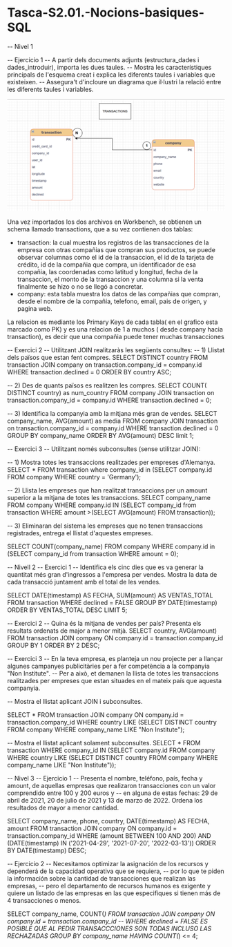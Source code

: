 # Tasca-S2.01.-Nocions-basiques-SQL


-- Nivel 1

-- Ejercicio 1
-- A partir dels documents adjunts (estructura_dades i dades_introduir), importa les dues taules.
-- Mostra les característiques principals de l'esquema creat i explica les diferents taules i variables que existeixen.
-- Assegura't d'incloure un diagrama que il·lustri la relació entre les diferents taules i variables.

![](https://github.com/jettkike/Tasca-S2.01.-Nocions-basiques-SQL/blob/main/Captura%20de%20pantalla%202025-05-05%20180226.png)

Una vez importados los dos archivos en Workbench, se obtienen un schema llamado transactions, que a su vez contienen dos tablas:
- transaction: la cual muestra los registros de las transacciones de la empresa con otras compañias que compran sus productos, se puede observar columnas como el id de la transaccion, el id de la tarjeta de crédito, id de la compañia que compra, un identificador de esa compañia, las coordenadas como latitud y longitud, fecha de la transaccion, el monto de la transaccion y una columna si la venta finalmente se hizo o no se llegó a concretar.
- company: esta tabla muestra los datos de las compañias que compran, desde el nombre de la compañia, telefono, email, pais de origen, y pagina web.

La relacion es mediante los Primary Keys de cada tabla( en el grafico esta marcado como PK) y es una relacion de 1 a muchos ( desde company hacia transaction), es decir que una compañia puede tener muchas transacciones

-- Exercici 2
-- Utilitzant JOIN realitzaràs les següents consultes:
-- 1) Llistat dels països que estan fent compres.
SELECT DISTINCT country
FROM transaction
JOIN company on  transaction.company_id = company.id
WHERE transaction.declined = 0
ORDER BY country ASC;

-- 2) Des de quants països es realitzen les compres.
SELECT COUNT( DISTINCT country) as num_country
FROM company
JOIN transaction on transaction.company_id = company.id
WHERE transaction.declined = 0;

--  3) Identifica la companyia amb la mitjana més gran de vendes.
SELECT company_name, AVG(amount) as media
FROM company
JOIN transaction on transaction.company_id = company.id
WHERE transaction.declined = 0
GROUP BY company_name
ORDER BY AVG(amount) DESC
limit 1;

-- Exercici 3
-- Utilitzant només subconsultes (sense utilitzar JOIN):

-- 1) Mostra totes les transaccions realitzades per empreses d'Alemanya.
SELECT *
FROM transaction
where company_id in (SELECT company.id
		      FROM company
		      WHERE country = 'Germany');


-- 2) Llista les empreses que han realitzat transaccions per un amount superior a la mitjana de totes les transaccions.
SELECT company_name
FROM company
WHERE company.id IN (SELECT company_id
		      from transaction
		      WHERE amount >(SELECT AVG(amount) FROM transaction));

-- 3) Eliminaran del sistema les empreses que no tenen transaccions registrades, entrega el llistat d'aquestes empreses.

SELECT COUNT(company_name)
FROM company
WHERE company.id in (SELECT company_id from transaction WHERE amount = 0);


-- Nivell 2
-- Exercici 1
-- Identifica els cinc dies que es va generar la quantitat més gran d'ingressos a l'empresa per vendes. Mostra la data de cada transacció juntament amb el total de les vendes.

SELECT DATE(timestamp) AS FECHA, SUM(amount) AS VENTAS_TOTAL 
FROM transaction
WHERE declined = FALSE
GROUP BY DATE(timestamp)
ORDER BY VENTAS_TOTAL DESC
LIMIT 5;

-- Exercici 2
-- Quina és la mitjana de vendes per país? Presenta els resultats ordenats de major a menor mitjà.
SELECT country, AVG(amount)
FROM transaction
JOIN company ON company.id = transaction.company_id
GROUP BY 1
ORDER BY 2 DESC;

-- Exercici 3
-- En la teva empresa, es planteja un nou projecte per a llançar algunes campanyes publicitàries per a fer competència a la companyia "Non Institute".
-- Per a això, et demanen la llista de totes les transaccions realitzades per empreses que estan situades en el mateix país que aquesta companyia.

-- Mostra el llistat aplicant JOIN i subconsultes.

SELECT *
FROM transaction
JOIN company ON company.id = transaction.company_id 
WHERE country LIKE (SELECT DISTINCT country
		    FROM company
		    WHERE company_name LIKE "Non Institute");


-- Mostra el llistat aplicant solament subconsultes.
SELECT *
FROM transaction
WHERE company_id IN (SELECT company.id
			FROM company 
			WHERE country LIKE (SELECT DISTINCT country
					     FROM company
					     WHERE company_name LIKE "Non Institute"));
                                        

-- Nivel 3
-- Ejercicio 1
-- Presenta el nombre, teléfono, país, fecha y amount, de aquellas empresas que realizaron transacciones con un valor comprendido entre 100 y 200 euros y
-- en alguna de estas fechas: 29 de abril de 2021, 20 de julio de 2021 y 13 de marzo de 2022. Ordena los resultados de mayor a menor cantidad.

SELECT company_name, phone, country, DATE(timestamp) AS FECHA, amount
FROM transaction
JOIN company ON company.id = transaction.company_id
WHERE (amount BETWEEN 100 AND 200) AND (DATE(timestamp) IN ('2021-04-29', '2021-07-20', '2022-03-13'))
ORDER BY DATE(timestamp) DESC;

-- Ejercicio 2
-- Necesitamos optimizar la asignación de los recursos y dependerá de la capacidad operativa que se requiera, 
-- por lo que te piden la información sobre la cantidad de transacciones que realizan las empresas, 
-- pero el departamento de recursos humanos es exigente y quiere un listado de las empresas en las que especifiques si tienen más de 4 transacciones o menos.

SELECT company_name, COUNT(*)
FROM  transaction
JOIN company ON company.id = transaction.company_id
-- WHERE declined = FALSE ES POSIBLE QUE AL PEDIR TRANSACCCIONES SON TODAS INCLUSO LAS RECHAZADAS
GROUP BY company_name
HAVING COUNT(*) <= 4;

